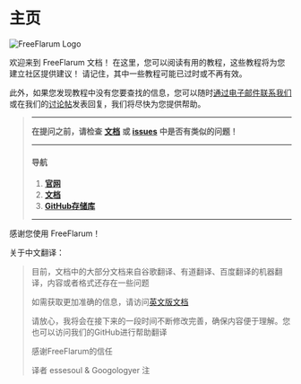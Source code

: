 # 主页

![FreeFlarum Logo](https://raw.githubusercontent.com/FreeFlarum/freeflarum.com/master/overrides/assets/images/freeflarum-logo.svg)

欢迎来到 FreeFlarum 文档！ 在这里，您可以阅读有用的教程，这些教程将为您建立社区提供建议！ 请记住，其中一些教程可能已过时或不再有效。

此外，如果您发现教程中没有您要查找的信息，您可以随时[通过电子邮件联系我们](mailto:info@freeflarum.com) 或在我们的[讨论帖](https://freeflarum.com/discuss)发表回复，我们将尽快为您提供帮助。

> ***
>
> **在提问之前，请检查** [**文档**](https://docs.freeflarum.com/zh) **或** [**issues**](https://freeflarum.com/github/issues) **中是否有类似的问题！**
>
> ***
>
> #### 导航
>
> 1. [**官网**](https://www.freeflarum.com)
> 2. [**文档**](https://docs.freeflarum.com/zh)
> 3. [**GitHub存储库**](https://freeflarum.com/github)
>
> ***

感谢您使用 FreeFlarum！



关于中文翻译：
>目前，文档中的大部分文档来自谷歌翻译、有道翻译、百度翻译的机器翻译，内容或者格式还存在一些问题
>
>如需获取更加准确的信息，请访问[英文版文档](https://docs.freeflarum.com/en/)
>
>请放心，我将会在接下来的一段时间不断修改完善，确保内容便于理解。您也可以访问我们的GitHub进行帮助翻译
>
>感谢FreeFlarum的信任
>
>译者 essesoul & Googologyer 注
